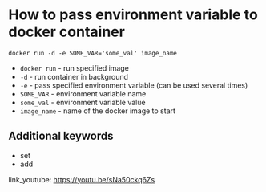 # How to pass environment variable to docker container

```docker
docker run -d -e SOME_VAR='some_val' image_name
```

- `docker run` - run specified image
- `-d` - run container in background
- `-e` - pass specified environment variable (can be used several times)
- `SOME_VAR` - environment variable name
- `some_val` - environment variable value
- `image_name` - name of the docker image to start


## Additional keywords
- set
- add

link_youtube: https://youtu.be/sNa50ckq6Zs
